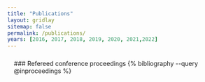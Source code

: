 ```yaml
---
title: "Publications"
layout: gridlay
sitemap: false
permalink: /publications/
years: [2016, 2017, 2018, 2019, 2020, 2021,2022]
---
```


<style>
.jumbotron{
    padding:3%;
    padding-bottom:10px;
    padding-top:10px;
    margin-top:10px;
    margin-bottom:30px;
}
</style>

<!-- <div class="jumbotron">
### Preprints
{% bibliography --query @unpublished %}
</div> -->

<!-- <div class="jumbotron">
### Refereed journal articles
{% bibliography --query @article %}
</div> -->

<div class="jumbotron">
### Refereed conference proceedings
{% bibliography --query @inproceedings %}
</div>

<!-- <div class="jumbotron">
### Other publications
{% bibliography --query @thesis,@report %}
</div>
 -->
